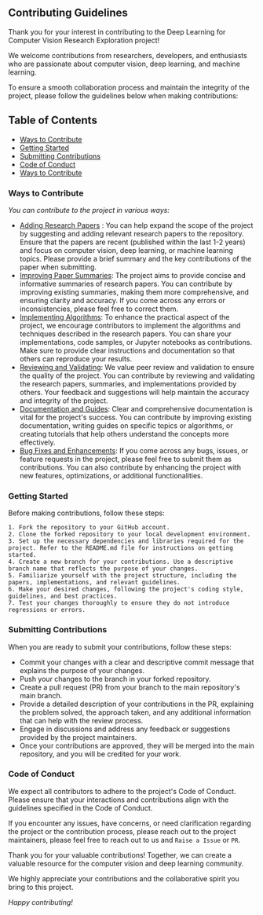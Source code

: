 ## Contributing Guidelines

Thank you for your interest in contributing to the Deep Learning for Computer Vision Research Exploration project! 

We welcome contributions from researchers, developers, and enthusiasts who are passionate about computer vision, deep learning, and machine learning.

To ensure a smooth collaboration process and maintain the integrity of the project, please follow the guidelines below when making contributions:

## Table of Contents

- [Ways to Contribute]()
- [Getting Started]()
- [Submitting Contributions]()
- [Code of Conduct]()
- [Ways to Contribute]()

### Ways to Contribute

*You can contribute to the project in various ways:*

 - [Adding Research Papers]() : You can help expand the scope of the project by suggesting and adding relevant research papers to the repository. Ensure that the papers are recent (published within the last 1-2 years) and focus on computer vision, deep learning, or machine learning topics. Please provide a brief summary and the key contributions of the paper when submitting.
 - [Improving Paper Summaries](): The project aims to provide concise and informative summaries of research papers. You can contribute by improving existing summaries, making them more comprehensive, and ensuring clarity and accuracy. If you come across any errors or inconsistencies, please feel free to correct them.
 - [Implementing Algorithms](): To enhance the practical aspect of the project, we encourage contributors to implement the algorithms and techniques described in the research papers. You can share your implementations, code samples, or Jupyter notebooks as contributions. Make sure to provide clear instructions and documentation so that others can reproduce your results.
 - [Reviewing and Validating](): We value peer review and validation to ensure the quality of the project. You can contribute by reviewing and validating the research papers, summaries, and implementations provided by others. Your feedback and suggestions will help maintain the accuracy and integrity of the project.
 - [Documentation and Guides](): Clear and comprehensive documentation is vital for the project's success. You can contribute by improving existing documentation, writing guides on specific topics or algorithms, or creating tutorials that help others understand the concepts more effectively.
 - [Bug Fixes and Enhancements](): If you come across any bugs, issues, or feature requests in the project, please feel free to submit them as contributions. You can also contribute by enhancing the project with new features, optimizations, or additional functionalities.

### Getting Started

Before making contributions, follow these steps:

```
1. Fork the repository to your GitHub account.
2. Clone the forked repository to your local development environment.
3. Set up the necessary dependencies and libraries required for the project. Refer to the README.md file for instructions on getting started.
4. Create a new branch for your contributions. Use a descriptive branch name that reflects the purpose of your changes.
5. Familiarize yourself with the project structure, including the papers, implementations, and relevant guidelines.
6. Make your desired changes, following the project's coding style, guidelines, and best practices.
7. Test your changes thoroughly to ensure they do not introduce regressions or errors.
```

### Submitting Contributions

When you are ready to submit your contributions, follow these steps:

- Commit your changes with a clear and descriptive commit message that explains the purpose of your changes.
- Push your changes to the branch in your forked repository.
- Create a pull request (PR) from your branch to the main repository's main branch.
- Provide a detailed description of your contributions in the PR, explaining the problem solved, the approach taken, and any additional information that can help with the review process.
- Engage in discussions and address any feedback or suggestions provided by the project maintainers.
- Once your contributions are approved, they will be merged into the main repository, and you will be credited for your work.

### Code of Conduct

We expect all contributors to adhere to the project's Code of Conduct. Please ensure that your interactions and contributions align with the guidelines specified in the Code of Conduct.

If you encounter any issues, have concerns, or need clarification regarding the project or the contribution process, please reach out to the project maintainers, please feel free to reach out to us and `Raise a Issue` or `PR`. 

Thank you for your valuable contributions! Together, we can create a valuable resource for the computer vision and deep learning community.

We highly appreciate your contributions and the collaborative spirit you bring to this project. 

 
 *Happy contributing!*
